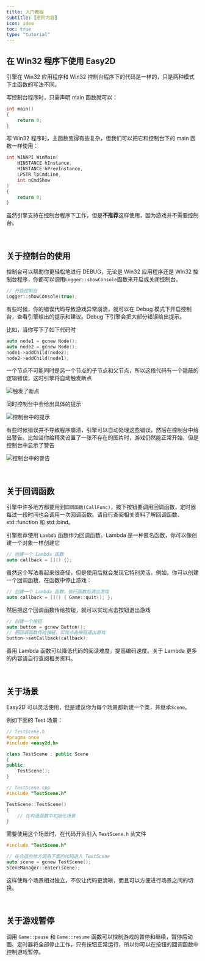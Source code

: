 ```yaml
---
title: 入门教程
subtitle: [进阶内容]
icon: idea
toc: true
type: "tutorial"
---
```


## 在 Win32 程序下使用 Easy2D

引擎在 Win32 应用程序和 Win32 控制台程序下的代码是一样的，只是两种模式下主函数的写法不同。

写控制台程序时，只需声明 main 函数就可以：

```cpp
int main()
{
	return 0;
}
```

写 Win32 程序时，主函数变得有些复杂，但我们可以把它和控制台下的 main 函数一样使用：

```cpp
int WINAPI WinMain(
	HINSTANCE hInstance, 
	HINSTANCE hPrevInstance, 
	LPSTR lpCmdLine, 
	int nCmdShow
)
{
	return 0;
}
```

虽然引擎支持在控制台程序下工作，但是**不推荐**这样使用，因为游戏并不需要控制台。

<br />

## 关于控制台的使用

控制台可以帮助你更轻松地进行 DEBUG，无论是 Win32 应用程序还是 Win32 控制台程序，你都可以调用`Logger::showConsole`函数来开启或关闭控制台。

```cpp
// 开启控制台
Logger::showConsole(true);
```

有些时候，你的错误代码导致游戏异常崩溃，就可以在 Debug 模式下开启控制台，查看引擎给出的提示和建议。Debug 下引擎会把大部分错误给出提示。

比如，当你写下了如下代码时

```cpp
auto node1 = gcnew Node();
auto node2 = gcnew Node();
node1->addChild(node2);
node2->addChild(node1);
```

一个节点不可能同时是另一个节点的子节点和父节点，所以这段代码有一个隐蔽的逻辑错误，这时引擎将自动触发断点

![触发了断点](/assets/images/tutorial/console1.png)

同时控制台中会给出具体的提示

![控制台中的提示](/assets/images/tutorial/console2.png)

有些时候错误并不导致程序崩溃，引擎可以自动处理这些错误，然后在控制台中给出警告。比如当你给精灵设置了一张不存在的图片时，游戏仍然能正常开始，但是控制台中显示了警告

![控制台中的警告](/assets/images/tutorial/console3.png)

<br />

## 关于回调函数

引擎中许多地方都要用到`回调函数(CallFunc)`，按下按钮要调用回调函数，定时器每过一段时间也会调用一次回调函数。请自行查阅相关资料了解回调函数、std::function 和 std::bind。

引擎推荐使用 `Lambda` 函数作为回调函数。Lambda 是一种匿名函数，你可以像创建一个对象一样创建它

```cpp
// 创建一个 Lambda 函数
auto callback = []() {};
```

虽然这个写法看起来很奇怪，但是使用后就会发现它特别灵活。例如，你可以创建一个回调函数，在函数中停止游戏：

```cpp
// 创建一个 Lambda 函数，执行函数后退出游戏
auto callback = []() { Game::quit(); };
```

然后把这个回调函数传给按钮，就可以实现点击按钮退出游戏

```cpp
// 创建一个按钮
auto button = gcnew Button();
// 把回调函数传给按钮，实现点击按钮退出游戏
button->setCallback(callback);
```

善用 Lambda 函数可以降低代码的阅读难度，提高编码速度。关于 Lambda 更多的内容请自行查阅相关资料。

<br/>

<!--
## 关于对象释放池

C++ 中使用 `gcnew` 运算符创建的对象需要使用 `delete` 释放，否则会造成内存泄漏。引擎中使用了大量的指针，如果不妥善处理它们，程序占用的内存将成倍的增长。

引擎中所有的对象都会被自动加入到`ObjectManager`(对象释放池) 中进行统一管理，它的实现方式类似于智能指针。每个对象都有引用计数，当一个对象被使用时，它的引用计数加一，不再使用时，它的引用计数减一。对象释放池会自动释放引用计数小于等于 0 的对象，所以你不需要考虑内存泄漏的问题。

这也将导致一个问题，如果你想提前创建一个对象，在未来的某个时候使用，也许使用时它已经被自动释放了。要避免这种情况发生，你可以手动调用`retain`函数，把它的引用计数加一，这样对象释放池就会保留这个对象。然后在你确认不再需要这个对象时，调用`release`函数，把它的引用计数减一。

<br/>

## 关于 AppName

`AppName` 是你游戏的唯一标识，它的默认值和你的窗口名称相同，用于区别其他人做的同类游戏。

比如，你做了 “推箱子” 这个游戏而没有设置 AppName 的话，其他人的推箱子游戏就有可能覆盖你保存的游戏数据。

`Game::init` 函数的第五个参数用于设置游戏的 AppName（所以它只能被设置一次），推荐使用 作者名 + 游戏名 的方式命名

```cpp
// 设置游戏的 AppName
Game::init(L"game", 640, 480, nullptr, L"easy2d-game");
```

<div class="ui warning message"><div class="header">Warning </div>
不要在 AppName 中设置特殊字符，也尽量不使用中文，防止字符集问题导致错误。
</div>

<br/>
-->


## 关于场景

Easy2D 可以灵活使用，但是建议你为每个场景都新建一个类，并继承`Scene`。

例如下面的 Test 场景：

```cpp
// TestScene.h
#pragma once
#include <easy2d.h>

class TestScene : public Scene
{
public:
	TestScene();
}
```

```cpp
// TestScene.cpp
#include "TestScene.h"

TestScene::TestScene()
{
	// 在构造函数中初始化场景
}
```

需要使用这个场景时，在代码开头引入 `TestScene.h` 头文件

```cpp
#include "TestScene.h"

// 在合适的地方调用下面的代码进入 TestScene
auto scene = gcnew TestScene();
SceneManager::enter(scene);
```

这样使每个场景相对独立，不仅让代码更清晰，而且可以方便进行场景之间的切换。

<br/>

## 关于游戏暂停

调用 `Game::pause` 和 `Game::resume` 函数可以控制游戏的暂停和继续，暂停后动画、定时器将全部停止工作，只有按钮正常运行，所以你可以在按钮的回调函数中控制游戏暂停。
